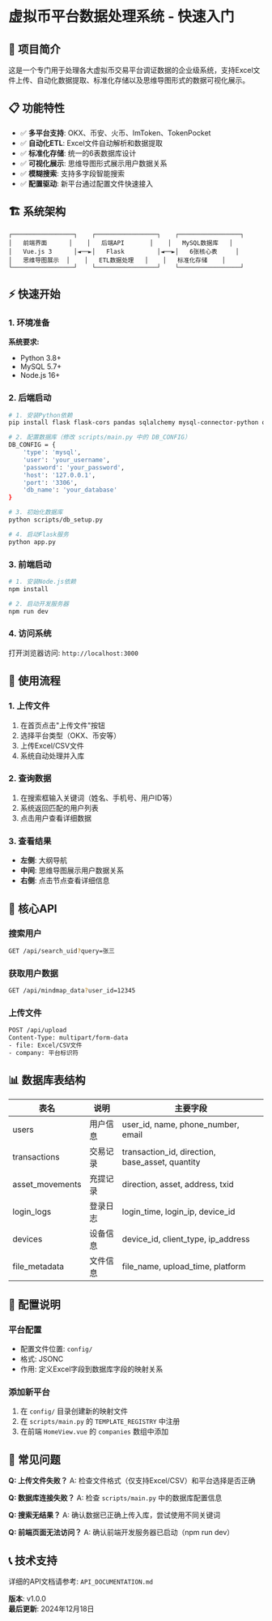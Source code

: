# 虚拟币平台数据处理系统 - 快速入门

## 🚀 项目简介

这是一个专门用于处理各大虚拟币交易平台调证数据的企业级系统，支持Excel文件上传、自动化数据提取、标准化存储以及思维导图形式的数据可视化展示。

## 📋 功能特性

- ✅ **多平台支持**: OKX、币安、火币、ImToken、TokenPocket
- ✅ **自动化ETL**: Excel文件自动解析和数据提取
- ✅ **标准化存储**: 统一的6表数据库设计
- ✅ **可视化展示**: 思维导图形式展示用户数据关系
- ✅ **模糊搜索**: 支持多字段智能搜索
- ✅ **配置驱动**: 新平台通过配置文件快速接入

## 🏗️ 系统架构

```
┌─────────────────┐    ┌─────────────────┐    ┌─────────────────┐
│   前端界面      │    │   后端API       │    │   MySQL数据库   │
│   Vue.js 3      │◄──►│   Flask         │◄──►│   6张核心表     │
│   思维导图展示  │    │   ETL数据处理   │    │   标准化存储    │
└─────────────────┘    └─────────────────┘    └─────────────────┘
```

## ⚡ 快速开始

### 1. 环境准备

**系统要求:**
- Python 3.8+
- MySQL 5.7+
- Node.js 16+

### 2. 后端启动

```bash
# 1. 安装Python依赖
pip install flask flask-cors pandas sqlalchemy mysql-connector-python openpyxl

# 2. 配置数据库（修改 scripts/main.py 中的 DB_CONFIG）
DB_CONFIG = {
    'type': 'mysql',
    'user': 'your_username',
    'password': 'your_password',
    'host': '127.0.0.1',
    'port': '3306',
    'db_name': 'your_database'
}

# 3. 初始化数据库
python scripts/db_setup.py

# 4. 启动Flask服务
python app.py
```

### 3. 前端启动

```bash
# 1. 安装Node.js依赖
npm install

# 2. 启动开发服务器
npm run dev
```

### 4. 访问系统

打开浏览器访问: `http://localhost:3000`

## 📖 使用流程

### 1. 上传文件
1. 在首页点击"上传文件"按钮
2. 选择平台类型（OKX、币安等）
3. 上传Excel/CSV文件
4. 系统自动处理并入库

### 2. 查询数据
1. 在搜索框输入关键词（姓名、手机号、用户ID等）
2. 系统返回匹配的用户列表
3. 点击用户查看详细数据

### 3. 查看结果
- **左侧**: 大纲导航
- **中间**: 思维导图展示用户数据关系
- **右侧**: 点击节点查看详细信息

## 🎯 核心API

### 搜索用户
```bash
GET /api/search_uid?query=张三
```

### 获取用户数据
```bash
GET /api/mindmap_data?user_id=12345
```

### 上传文件
```bash
POST /api/upload
Content-Type: multipart/form-data
- file: Excel/CSV文件
- company: 平台标识符
```

## 📊 数据库表结构

| 表名 | 说明 | 主要字段 |
|------|------|----------|
| users | 用户信息 | user_id, name, phone_number, email |
| transactions | 交易记录 | transaction_id, direction, base_asset, quantity |
| asset_movements | 充提记录 | direction, asset, address, txid |
| login_logs | 登录日志 | login_time, login_ip, device_id |
| devices | 设备信息 | device_id, client_type, ip_address |
| file_metadata | 文件信息 | file_name, upload_time, platform |

## 🔧 配置说明

### 平台配置
- 配置文件位置: `config/`
- 格式: JSONC
- 作用: 定义Excel字段到数据库字段的映射关系

### 添加新平台
1. 在 `config/` 目录创建新的映射文件
2. 在 `scripts/main.py` 的 `TEMPLATE_REGISTRY` 中注册
3. 在前端 `HomeView.vue` 的 `companies` 数组中添加

## 🐛 常见问题

**Q: 上传文件失败？**
A: 检查文件格式（仅支持Excel/CSV）和平台选择是否正确

**Q: 数据库连接失败？**
A: 检查 `scripts/main.py` 中的数据库配置信息

**Q: 搜索无结果？**
A: 确认数据已正确上传入库，尝试使用不同关键词

**Q: 前端页面无法访问？**
A: 确认前端开发服务器已启动（npm run dev）

## 📞 技术支持

详细的API文档请参考: `API_DOCUMENTATION.md`

**版本**: v1.0.0  
**最后更新**: 2024年12月18日
